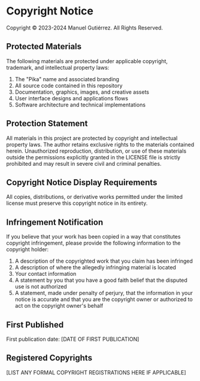 # Copyright Notice

Copyright © 2023-2024 Manuel Gutiérrez. All Rights Reserved.

## Protected Materials

The following materials are protected under applicable copyright, trademark, and intellectual property laws:

1. The "Pika" name and associated branding
2. All source code contained in this repository
3. Documentation, graphics, images, and creative assets
4. User interface designs and applications flows
5. Software architecture and technical implementations

## Protection Statement

All materials in this project are protected by copyright and intellectual property laws. The author retains exclusive rights to the materials contained herein. Unauthorized reproduction, distribution, or use of these materials outside the permissions explicitly granted in the LICENSE file is strictly prohibited and may result in severe civil and criminal penalties.

## Copyright Notice Display Requirements

All copies, distributions, or derivative works permitted under the limited license must preserve this copyright notice in its entirety.

## Infringement Notification

If you believe that your work has been copied in a way that constitutes copyright infringement, please provide the following information to the copyright holder:

1. A description of the copyrighted work that you claim has been infringed
2. A description of where the allegedly infringing material is located
3. Your contact information
4. A statement by you that you have a good faith belief that the disputed use is not authorized
5. A statement, made under penalty of perjury, that the information in your notice is accurate and that you are the copyright owner or authorized to act on the copyright owner's behalf

## First Published

First publication date: [DATE OF FIRST PUBLICATION]

## Registered Copyrights

[LIST ANY FORMAL COPYRIGHT REGISTRATIONS HERE IF APPLICABLE] 